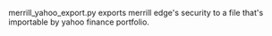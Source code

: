 merrill_yahoo_export.py exports merrill edge's security to a file that's importable by yahoo finance portfolio. 
